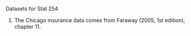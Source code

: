 Datasets for Stat 254

1. The Chicago insurance data comes from Faraway (2005, 1st edition), chapter 11.

